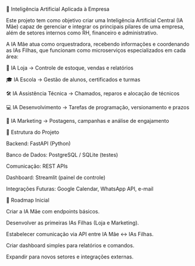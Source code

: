 🤖 Inteligência Artificial Aplicada à Empresa

Este projeto tem como objetivo criar uma Inteligência Artificial Central (IA Mãe) capaz de gerenciar e integrar os principais pilares de uma empresa, além de setores internos como RH, financeiro e administrativo.

A IA Mãe atua como orquestradora, recebendo informações e coordenando as IAs Filhas, que funcionam como microserviços especializados em cada área:

🛒 IA Loja → Controle de estoque, vendas e relatórios

🎓 IA Escola → Gestão de alunos, certificados e turmas

🛠️ IA Assistência Técnica → Chamados, reparos e alocação de técnicos

💻 IA Desenvolvimento → Tarefas de programação, versionamento e prazos

📢 IA Marketing → Postagens, campanhas e análise de engajamento

🚀 Estrutura do Projeto

Backend: FastAPI (Python)

Banco de Dados: PostgreSQL / SQLite (testes)

Comunicação: REST APIs

Dashboard: Streamlit (painel de controle)

Integrações Futuras: Google Calendar, WhatsApp API, e-mail

📌 Roadmap Inicial

Criar a IA Mãe com endpoints básicos.

Desenvolver as primeiras IAs Filhas (Loja e Marketing).

Estabelecer comunicação via API entre IA Mãe ↔ IAs Filhas.

Criar dashboard simples para relatórios e comandos.

Expandir para novos setores e integrações externas.
